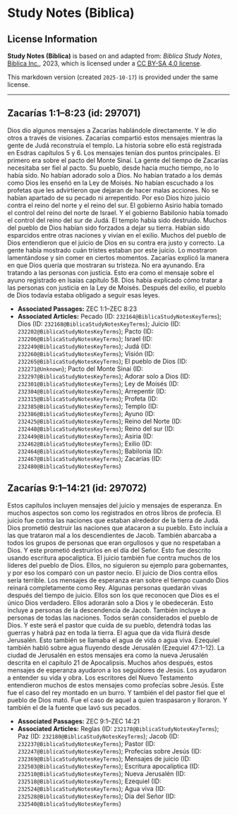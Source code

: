 # Study Notes (Biblica)

## License Information

**Study Notes (Biblica)** is based on and adapted from: _Biblica Study Notes_, [Biblica Inc.](https://www.biblica.com/), 2023, which is licensed under a [CC BY-SA 4.0 license](https://creativecommons.org/licenses/by-sa/4.0/legalcode.en).

This markdown version (created `2025-10-17`) is provided under the same license.



--------------------------------

## Zacarías 1:1–8:23 (id: 297071)

Dios dio algunos mensajes a Zacarías hablándole directamente. Y le dio otros a través de visiones. Zacarías compartió estos mensajes mientras la gente de Judá reconstruía el templo. La historia sobre ello está registrada en Esdras capítulos 5 y 6\. Los mensajes tenían dos puntos principales. El primero era sobre el pacto del Monte Sinaí. La gente del tiempo de Zacarías necesitaba ser fiel al pacto. Su pueblo, desde hacía mucho tiempo, no lo había sido. No habían adorado solo a Dios. No habían tratado a los demás como Dios les enseñó en la Ley de Moisés. No habían escuchado a los profetas que les advirtieron que dejaran de hacer malas acciones. No se habían apartado de su pecado ni arrepentido. Por eso Dios hizo juicio contra el reino del norte y el reino del sur. El gobierno Asirio había tomado el control del reino del norte de Israel. Y el gobierno Babilonio había tomado el control del reino del sur de Judá. El templo había sido destruido. Muchos del pueblo de Dios habían sido forzados a dejar su tierra. Habían sido esparcidos entre otras naciones y vivían en el exilio. Muchos del pueblo de Dios entendieron que el juicio de Dios en su contra era justo y correcto. La gente había mostrado cuán tristes estaban por este juicio. Lo mostraron lamentándose y sin comer en ciertos momentos. Zacarías explicó la manera en que Dios quería que mostraran su tristeza. No era ayunando. Era tratando a las personas con justicia. Esto era como el mensaje sobre el ayuno registrado en Isaías capítulo 58\. Dios había explicado cómo tratar a las personas con justicia en la Ley de Moisés. Después del exilio, el pueblo de Dios todavía estaba obligado a seguir esas leyes.

* **Associated Passages:** ZEC 1:1–ZEC 8:23
* **Associated Articles:** Pecado (ID: `232164@BiblicaStudyNotesKeyTerms`); Dios (ID: `232168@BiblicaStudyNotesKeyTerms`); Juicio (ID: `232202@BiblicaStudyNotesKeyTerms`); Pacto (ID: `232206@BiblicaStudyNotesKeyTerms`); Israel (ID: `232249@BiblicaStudyNotesKeyTerms`); Judá (ID: `232260@BiblicaStudyNotesKeyTerms`); Visión (ID: `232265@BiblicaStudyNotesKeyTerms`); El pueblo de Dios (ID: `232271@Unknown`); Pacto del Monte Sinaí (ID: `232297@BiblicaStudyNotesKeyTerms`); Adorar solo a Dios (ID: `232301@BiblicaStudyNotesKeyTerms`); Ley de Moisés (ID: `232304@BiblicaStudyNotesKeyTerms`); Arrepentir (ID: `232315@BiblicaStudyNotesKeyTerms`); Profeta (ID: `232385@BiblicaStudyNotesKeyTerms`); Templo (ID: `232386@BiblicaStudyNotesKeyTerms`); Ayuno (ID: `232425@BiblicaStudyNotesKeyTerms`); Reino del Norte (ID: `232448@BiblicaStudyNotesKeyTerms`); Reino del sur (ID: `232449@BiblicaStudyNotesKeyTerms`); Asiria (ID: `232462@BiblicaStudyNotesKeyTerms`); Exilio (ID: `232464@BiblicaStudyNotesKeyTerms`); Babilonia (ID: `232467@BiblicaStudyNotesKeyTerms`); Zacarías (ID: `232480@BiblicaStudyNotesKeyTerms`)

## Zacarías 9:1–14:21 (id: 297072)

Estos capítulos incluyen mensajes del juicio y mensajes de esperanza. En muchos aspectos son como los registrados en otros libros de profecía. El juicio fue contra las naciones que estaban alrededor de la tierra de Judá. Dios prometió destruir las naciones que atacaron a su pueblo. Esto incluía a las que trataron mal a los descendientes de Jacob. También abarcaba a todos los grupos de personas que eran orgullosos y que no respetaban a Dios. Y este prometió destruirlos en el día del Señor. Esto fue descrito usando escritura apocalíptica. El juicio también fue contra muchos de los líderes del pueblo de Dios. Ellos, no siguieron su ejemplo para gobernantes, y por eso los comparó con un pastor necio. El juicio de Dios contra ellos sería terrible. Los mensajes de esperanza eran sobre el tiempo cuando Dios reinará completamente como Rey. Algunas personas quedarán vivas después del tiempo de juicio. Ellos son los que reconocen que Dios es el único Dios verdadero. Ellos adorarán solo a Dios y le obedecerán. Esto incluye a personas de la descendencia de Jacob. También incluye a personas de todas las naciones. Todos serán considerados el pueblo de Dios. Y este será el pastor que cuida de su pueblo, detendrá todas las guerras y habrá paz en toda la tierra. El agua que da vida fluirá desde Jerusalén. Esto también se llamaba el agua de vida o agua viva. Ezequiel también habló sobre agua fluyendo desde Jerusalén (Ezequiel 47:1–12\). La ciudad de Jerusalén en estos mensajes era como la nueva Jerusalén descrita en el capítulo 21 de Apocalipsis. Muchos años después, estos mensajes de esperanza ayudaron a los seguidores de Jesús. Los ayudaron a entender su vida y obra. Los escritores del Nuevo Testamento entendieron muchos de estos mensajes como profecías sobre Jesús. Este fue el caso del rey montado en un burro. Y también el del pastor fiel que el pueblo de Dios mató. Fue el caso de aquel a quien traspasaron y lloraron. Y también el de la fuente que lavó sus pecados.

* **Associated Passages:** ZEC 9:1–ZEC 14:21
* **Associated Articles:** Reglas (ID: `232178@BiblicaStudyNotesKeyTerms`); Paz (ID: `232180@BiblicaStudyNotesKeyTerms`); Jacob (ID: `232237@BiblicaStudyNotesKeyTerms`); Pastor (ID: `232247@BiblicaStudyNotesKeyTerms`); Profecías sobre Jesús (ID: `232369@BiblicaStudyNotesKeyTerms`); Mensajes de juicio (ID: `232503@BiblicaStudyNotesKeyTerms`); Escritura apocalíptica (ID: `232510@BiblicaStudyNotesKeyTerms`); Nueva Jerusalén (ID: `232518@BiblicaStudyNotesKeyTerms`); Ezequiel (ID: `232524@BiblicaStudyNotesKeyTerms`); Agua viva (ID: `232528@BiblicaStudyNotesKeyTerms`); Día del Señor (ID: `232540@BiblicaStudyNotesKeyTerms`)

